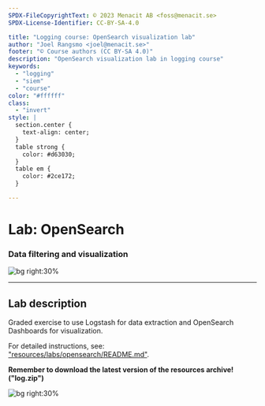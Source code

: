 ```yaml
---
SPDX-FileCopyrightText: © 2023 Menacit AB <foss@menacit.se>
SPDX-License-Identifier: CC-BY-SA-4.0

title: "Logging course: OpenSearch visualization lab"
author: "Joel Rangsmo <joel@menacit.se>"
footer: "© Course authors (CC BY-SA 4.0)"
description: "OpenSearch visualization lab in logging course"
keywords:
  - "logging"
  - "siem"
  - "course"
color: "#ffffff"
class:
  - "invert"
style: |
  section.center {
    text-align: center;
  }
  table strong {
    color: #d63030;
  }
  table em {
    color: #2ce172;
  }

---
```

<!-- _footer: "%ATTRIBUTION_PREFIX% Qubodup (CC BY 2.0)" -->
# Lab: OpenSearch
### Data filtering and visualization

![bg right:30%](images/23-glitch_globe.jpg)

---
<!-- _footer: "%ATTRIBUTION_PREFIX% Qubodup (CC BY 2.0)" -->
## Lab description
Graded exercise to use Logstash for data extraction and OpenSearch Dashboards
for visualization.
  
For detailed instructions, see:  
["resources/labs/opensearch/README.md"](%RESOURCES_ARCHIVE%).  
  
**Remember to download the latest version of
the resources archive! ("log.zip")**

![bg right:30%](images/23-glitch_globe.jpg)
